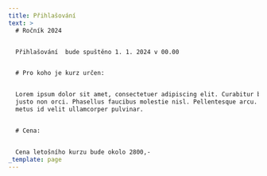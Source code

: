 ```yaml
---
title: Přihlašování
text: >
  # Ročník 2024


  Přihlašování  bude spuštěno 1. 1. 2024 v 00.00


  # Pro koho je kurz určen:


  Lorem ipsum dolor sit amet, consectetuer adipiscing elit. Curabitur bibendum
  justo non orci. Phasellus faucibus molestie nisl. Pellentesque arcu. Aenean id
  metus id velit ullamcorper pulvinar.


  # Cena:


  Cena letošního kurzu bude okolo 2800,-
_template: page
---
```



